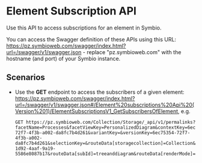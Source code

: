 # Element Subscription API

Use this API to access subscriptions for an element in Symbio.

You can access the Swagger definition of these APIs using this URL: https://pz.symbioweb.com/swagger/index.html?url=/swagger/v1/swagger.json - replace "pz.symbioweb.com" with the hostname (and port) of your Symbio instance.

## Scenarios

- Use the **GET** endpoint to access the subscribers of a given element: https://pz.symbioweb.com/swagger/index.html?url=/swagger/v1/swagger.json#/Element%20subscriptions%20Api%20(Version%201)/ElementSubscriptionsV1_GetSubscribersOfElement, e.g.
  ```
  GET https://pz.symbioweb.com/Collection/Storage/_api/v1/permalinks?facetName=Processes&facetViewKey=PersonalizedDiagram&contextKey=6ec75354-72f7-4f3b-a002-da8fc7b4d261&variantKey=&versionKey=6ec75354-72f7-4f3b-a002-da8fc7b4d261&selectionKey=&routeData[storagecollection]=Collection&routeData[tenant]=Storage&routeData[data]=editor&routeData[lcid]=1033&routeData[controller]=Facet&routeData[action]=Index&routeData[extension]=html&routeData[id]=Processes&routeData[area]=BasePlugin&routeData[routeName]=BasePlugin_default_extension&routeData[preview]=false&routeData[compilationId]=38428a2e-1d92-4aaf-9a19-5586e8087b17&routeData[subId]=treeanddiagram&routeData[renderMode]=Detailed
  ```

